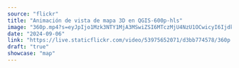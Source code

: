 ```yaml
---
source: "flickr"
title: "Animación de vista de mapa 3D en QGIS-600p-hls"
image: "360p.mp4?s=eyJpIjo1Mzk3NTY1MjA3MSwiZSI6MTczMjU4NzU1OCwicyI6IjdkZDFlMjc1ZDJlZTA3YWNjZDdkZDhmMjZlYzRjOTIwYWRjNTFkNmEiLCJ2IjoxfQ.mp4"
date: "2024-09-06"
link: "https://live.staticflickr.com/video/53975652071/d3bb774578/360p.mp4?s=eyJpIjo1Mzk3NTY1MjA3MSwiZSI6MTczMjU4NzU1OCwicyI6IjdkZDFlMjc1ZDJlZTA3YWNjZDdkZDhmMjZlYzRjOTIwYWRjNTFkNmEiLCJ2IjoxfQ"
draft: "true"
showcase: "map"
---
```

